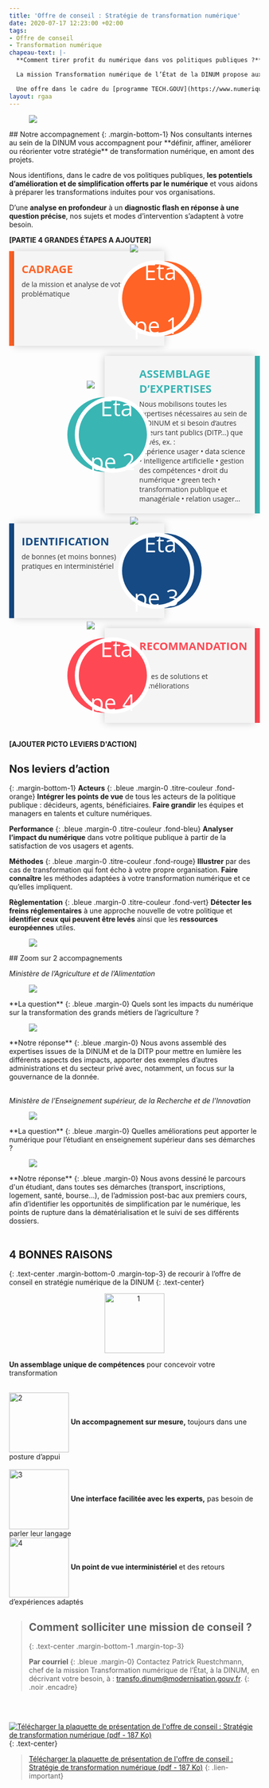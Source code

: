 ```yaml
---
title: 'Offre de conseil : Stratégie de transformation numérique'
date: 2020-07-17 12:23:00 +02:00
tags:
- Offre de conseil
- Transformation numérique
chapeau-text: |-
  **Comment tirer profit du numérique dans vos politiques publiques ?**

  La mission Transformation numérique de l’État de la DINUM propose aux cadres dirigeants de l’État une offre de conseil en stratégie numérique, adaptée à vos problématiques et votre culture métier. Nous vous aidons à tirer tout le potentiel du numérique – dans toutes ses composantes– pour transformer vos politiques publiques.

  Une offre dans le cadre du [programme TECH.GOUV](https://www.numerique.gouv.fr/publication/tech-gouv-strategie-et-feuille-de-route-2019-2021/).
layout: rgaa
---
```


<style>
.main-timeline{
    font-family: "Open Sans", Arial, sans-serif;
    position: relative;
}
.main-timeline:after{
    content: '';
    display: block;
    clear: both;
}
.main-timeline .timeline{
    width: 60%;
    padding: 0 0 0 10px;
    margin: 0 30px 20px 0;
    float: left;
    position: relative;
    z-index: 1;
}
.main-timeline .timeline-content{
    color: #333;
    background-color: #f5f5f5;
    min-height: 150px;
    padding: 20px 70px 20px 15px;
    box-shadow: 0 0 15px rgba(0,0,0,0.2);
    display: block;
}
.main-timeline .timeline-content:before,
.main-timeline .timeline-content:after{
    content: '';
    background: #FF6326;
    height: 100%;
    width: 15px;
    position: absolute;
    left: 0;
    top: 0;
    z-index: -1;
}
.main-timeline .timeline-content:after{
    height: 150px;
    width: 150px;
    border-radius: 50%;
    transform: translateY(-50%);
    top: 50%;
    left: auto;
    right: -75px;
}
.main-timeline .timeline-content:hover{ text-decoration: none; }
.main-timeline .timeline-icon{
    color: #fff;
    background: #FF6326;
    font-size: 45px;
    text-align: center;
    line-height: 108px;
    height: 105px;
    width: 105px;
    border-radius: 50%;
    box-shadow: 0 0 0 8px #fff;
    transform: translateY(-50%);
    position: absolute;
    top: 50%;
    right: -52px;
}
.main-timeline .timeline-icon {
    padding: 1rem;
    display: flex;
    justify-content: center;
    align-items: center;
}
.main-timeline .title{
    color: #FF6326;
    font-size: 22px;
    font-weight: 700;
    text-transform: uppercase;
    margin: 0 0 7px 0;
}
.main-timeline .description{
    font-size: 14px;
    margin: 0;
}
.main-timeline .timeline:nth-child(even){
    float: right;
    padding: 0 10px 0 0;
    margin: 0 0 20px 30px;
}
.main-timeline .timeline:nth-child(even) .timeline-content{ padding: 20px 15px 20px 70px; }
.main-timeline .timeline:nth-child(even) .timeline-content:before{
    left: auto;
    right: 0;
}
.main-timeline .timeline:nth-child(even) .timeline-content:after{
    right: auto;
    left: -75px;
}
.main-timeline .timeline:nth-child(even) .timeline-icon{
    right: auto;
    left: -52px;
}
.main-timeline .timeline:nth-child(4n+2) .timeline-content:before,
.main-timeline .timeline:nth-child(4n+2) .timeline-content:after,
.main-timeline .timeline:nth-child(4n+2) .timeline-icon{
    background: #39B5B3;
}
.main-timeline .timeline:nth-child(4n+2) .title{ color: #39B5B3; }
.main-timeline .timeline:nth-child(4n+3) .timeline-content:before,
.main-timeline .timeline:nth-child(4n+3) .timeline-content:after,
.main-timeline .timeline:nth-child(4n+3) .timeline-icon{
    background: #154A84;
}
.main-timeline .timeline:nth-child(4n+3) .title{ color: #154A84; }
.main-timeline .timeline:nth-child(4n+4) .timeline-content:before,
.main-timeline .timeline:nth-child(4n+4) .timeline-content:after,
.main-timeline .timeline:nth-child(4n+4) .timeline-icon{
    background: #FE4954;
}
.main-timeline .timeline:nth-child(4n+4) .title{ color: #FE4954; }
@media screen and (max-width:767px){
    .main-timeline .timeline,
    .main-timeline .timeline:nth-child(even){
        width: 100%;
        padding: 0 75px 0 30px;
        margin: 0 0 20px;
    }
    .main-timeline .timeline:nth-child(even){ padding: 0 30px 0 75px; }
    .main-timeline .timeline .timeline-content:after{ right: 0; }
    .main-timeline .timeline:nth-child(even) .timeline-content:after{ left: 0; }
    .main-timeline .timeline .timeline-icon{ right: 20px; }
    .main-timeline .timeline:nth-child(even) .timeline-icon{ left: 20px; }
}
@media screen and (max-width:567px){
    .main-timeline .timeline{ padding: 0 35px 0 10px; }
    .main-timeline .timeline:nth-child(even){ padding: 0 10px 0 30px; }
    .main-timeline .timeline .timeline-content{ padding: 30px 50px 30px 20px; }
    .main-timeline .timeline:nth-child(even) .timeline-content{ padding: 30px 20px 30px 50px; }
    .main-timeline .timeline .timeline-content:after{
        height: 80px;
        width: 80px;
        right: 0;
    }
    .main-timeline .timeline:nth-child(even) .timeline-content:after{ left: 0; }
    .main-timeline .timeline .timeline-icon{
        font-size: 30px;
        line-height: 50px;
        height: 50px;
        width: 50px;
        box-shadow: 0 0 0 5px #fff;
        right: 20px;
        right: 15px;
        padding: 5px;
    }
    .main-timeline .timeline:nth-child(even) .timeline-icon{
        left: 15px;
        padding: 5px;
    }
    .main-timeline .title{ font-size: 18px; }
}
.titre-couleur > strong {
    color: #fff;
    padding-right: 5px;
    padding-left: 5px;
}
.fond-orange > strong {
    background: #FF6326
}
.fond-bleu > strong {
    background: #00b9f2
}
.fond-rouge > strong {
    background: #ff3333
}
.fond-vert > strong {
    background: #36adb4
}
</style>

<figure class='image-left' style='width: 10%;'>
<img src="/uploads/picto-accompagnement.png"/>
</figure>## Notre accompagnement
{: .margin-bottom-1}
Nos consultants internes au sein de la DINUM vous accompagnent pour **définir, affiner, améliorer ou réorienter votre stratégie** de transformation numérique, en amont des projets.

Nous identifions, dans le cadre de vos politiques publiques, **les potentiels d’amélioration et de simplification offerts par le numérique** et vous aidons à préparer les transformations induites pour vos organisations.

D’une **analyse en profondeur** à un **diagnostic flash en réponse à une question précise**, nos sujets et modes d’intervention s’adaptent à votre besoin.

**[PARTIE 4 GRANDES ÉTAPES A AJOUTER]**

<div class="row">
<div class="col-md-12">
<div class="main-timeline">
<div class="timeline">
<div class="timeline-content">
<div class="timeline-icon">
<img src="/uploads/conseil-strategie-transformation-numerique/Etape-1-blanc-2.png" alt="Etape 1" />
</div>
<h3 class="title">Cadrage</h3>
<p class="description">de la mission et analyse de votre problématique
</p>
</div>
</div>
<div class="timeline">
<div class="timeline-content">
<div class="timeline-icon">
<img src="/uploads/conseil-strategie-transformation-numerique/Etape-2-blanc-2.png" alt="Etape 2" />
</div>
<h3 class="title">Assemblage d’expertises</h3>
<p class="description">Nous mobilisons toutes les expertises nécessaires au sein de la DINUM et si besoin d’autres acteurs tant publics (DITP...) que privés, ex. :
<br>Expérience usager • data science • intelligence artificielle • gestion des compétences • droit du numérique • green tech • transformation publique et managériale • relation usager...
</p>
</div>
</div>
<div class="timeline">
<div class="timeline-content">
<div class="timeline-icon">
<img src="/uploads/conseil-strategie-transformation-numerique/Etape-3-blanc-2.png" alt="Etape 3" />
</div>
<h3 class="title">Identification</h3>
<p class="description">de bonnes (et moins bonnes) pratiques en interministériel
</p>
</div>
</div>
<div class="timeline">
<div class="timeline-content">
<div class="timeline-icon">
<img src="/uploads/conseil-strategie-transformation-numerique/Etape-4-blanc-2.png" alt="Etape 4" />
</div>
<h3 class="title">Recommandations,</h3>
<p class="description">pistes de solutions et d’améliorations</p>
</div>
</div>
</div>
</div>
</div>

**[AJOUTER PICTO LEVIERS D'ACTION]**
## Nos leviers d’action

{: .margin-bottom-1}
**Acteurs**
{: .bleue .margin-0 .titre-couleur .fond-orange}
**Intégrer les points de vue** de tous les acteurs de la politique publique : décideurs, agents, bénéficiaires.
**Faire grandir** les équipes et managers en talents et culture numériques.

**Performance**
{: .bleue .margin-0 .titre-couleur .fond-bleu}
**Analyser l’impact du numérique** dans votre politique publique à partir de la satisfaction de vos usagers et agents.

**Méthodes**
{: .bleue .margin-0 .titre-couleur .fond-rouge}
**Illustrer** par des cas de transformation qui font écho à votre propre organisation. **Faire connaître** les méthodes adaptées à votre transformation numérique et ce qu’elles impliquent.

**Règlementation**
{: .bleue .margin-0 .titre-couleur .fond-vert}
**Détecter les freins réglementaires** à une approche nouvelle de votre politique et **identifier ceux qui peuvent être levés** ainsi que les **ressources européennes** utiles.



<figure class='image-left' style='width: 6%;'>
<img src="/uploads/picto-zoom.png"/>
</figure>## Zoom sur 2 accompagnements

*Ministère de l’Agriculture et de l’Alimentation*
<figure class='image-left' style='width: 4%;'>
<img src="/uploads/picto-problematique.png"/>
</figure>**La question**
{: .bleue .margin-0}
Quels sont les impacts du numérique sur la transformation des grands métiers de l’agriculture ?

<figure class='image-left' style='width: 4%;'>
<img src="/uploads/picto-intervention.png"/>
</figure>**Notre réponse**
{: .bleue .margin-0}
Nous avons assemblé des expertises issues de la DINUM et de la DITP pour mettre en lumière les différents aspects des impacts, apporter des exemples d’autres administrations et du secteur privé avec, notamment, un focus sur la gouvernance de la donnée.
<br>
<br>

*Ministère de l’Enseignement supérieur, de la Recherche et de l'Innovation*
<figure class='image-left' style='width: 4%;'>
<img src="/uploads/picto-problematique.png"/>
</figure>**La question**
{: .bleue .margin-0}
Quelles améliorations peut apporter le numérique pour l’étudiant en enseignement supérieur dans ses démarches ?

<figure class='image-left' style='width: 4%;'>
<img src="/uploads/picto-intervention.png"/>
</figure>**Notre réponse**
{: .bleue .margin-0}
Nous avons dessiné le parcours d'un étudiant, dans toutes ses démarches (transport, inscriptions, logement, santé, bourse…), de l’admission post-bac aux premiers cours, afin d’identifier les opportunités de simplification par le numérique, les points de rupture dans la dématérialisation et le suivi de ses différents dossiers.
<br>
<br>

## 4 BONNES RAISONS
{: .text-center .margin-bottom-0 .margin-top-3}
de recourir à l’offre de conseil en stratégie numérique de la DINUM
{: .text-center}

<p align="center"><img src="/uploads/1-6cb735.png" width="120" align="center" alt="1"/>

<strong>Un assemblage unique de compétences</strong> pour concevoir votre transformation
<br>
<br>

<img src="/uploads/2-cb3c82.png" width="120" align="center" alt="2"/>
<strong>Un accompagnement sur mesure,</strong> toujours dans une posture d’appui
<br>
<br>

<img src="/uploads/3-560a28.png" width="120" align="center" alt="3"/>
<strong>Une interface facilitée avec les experts,</strong> pas besoin de parler leur langage
<br>

<img src="/uploads/4-8043b4.png" width="120" align="center" alt="4"/>
<strong>Un point de vue interministériel</strong> et des retours d’expériences adaptés
</p>

> ## Comment solliciter une mission de conseil ?
> {: .text-center .margin-bottom-1 .margin-top-3}
>
> **Par courriel**
> {: .bleue .margin-0}
> Contactez Patrick Ruestchmann, chef de la mission Transformation numérique de l’État, à la DINUM, en décrivant votre besoin, à : [transfo.dinum@modernisation.gouv.fr](mailto:transfo.dinum@modernisation.gouv.fr).
{: .noir .encadre}
<br>
<br>

[![Télécharger la plaquette de présentation de l'offre de conseil : Stratégie de transformation numérique (pdf - 187&nbsp;Ko)](/uploads/Capture-ecran-plaquette-offre-conseil-strategie-transfonum.jpg)](/uploads/Plaquette_offre-conseil-strategie-transfonum.pdf "Télécharger la plaquette de présentation de l'offre de conseil : Stratégie de transformation numérique (pdf - 187&nbsp;Ko)")
{: .text-center}
> [Télécharger la plaquette de présentation de l'offre de conseil : Stratégie de transformation numérique (pdf - 187&nbsp;Ko)](/uploads/Plaquette_offre-conseil-strategie-transfonum.pdf)
{: .lien-important}

